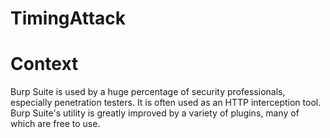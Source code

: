 # TimingAttack

<h1>Context</h1>
<p>Burp Suite is used by a huge percentage of security professionals, especially penetration testers. It is often used as an HTTP interception tool. Burp Suite's utility is greatly improved by a variety of plugins, many of which are free to use.</p>
